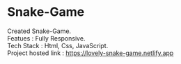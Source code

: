 # Snake-Game                                                                                                                                                              
Created Snake-Game.                                                                                                                                                     
Featues : Fully Responsive.                                                                                                                                               
Tech Stack : Html, Css, JavaScript.                                                                                                                                       
Project hosted link : https://lovely-snake-game.netlify.app
